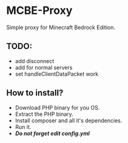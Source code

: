 # MCBE-Proxy
Simple proxy for Minecraft Bedrock Edition.
## TODO:
- add disconnect
- add for normal servers
- set handleClientDataPacket work
## How to install?
- Download PHP binary for you OS.
- Extract the PHP binary.
- Install composer and all it's dependencies.
- Run it.
- ___Do not forget edit config.yml___
